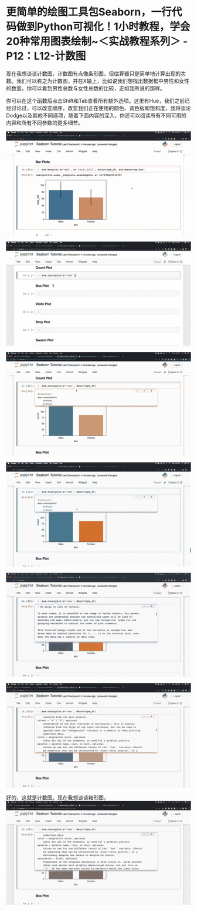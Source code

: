# 更简单的绘图工具包Seaborn，一行代码做到Python可视化！1小时教程，学会20种常用图表绘制~＜实战教程系列＞ - P12：L12-计数图 

现在我想谈谈计数图，计数图有点像条形图，但估算器只是简单地计算出现的次数。我们可以称之为计数图，并在X轴上，比如说我们想找出数据框中男性和女性的数量，你可以看到男性总数与女性总数的比较，正如我所说的那样。

你可以在这个函数后点击Shift和Tab查看所有额外选项。这里有Hue，我们之前已经讨论过，可以改变顺序，改变我们正在使用的颜色、调色板和饱和度，我将谈论Dodge以及其他不同选项，随着下面内容的深入，你还可以阅读所有不同可用的内容和所有不同参数的更多细节。

![](img/1e01839902a44c247e317b96b48ed9df_1.png)

![](img/1e01839902a44c247e317b96b48ed9df_2.png)

![](img/1e01839902a44c247e317b96b48ed9df_3.png)

![](img/1e01839902a44c247e317b96b48ed9df_4.png)

![](img/1e01839902a44c247e317b96b48ed9df_5.png)

![](img/1e01839902a44c247e317b96b48ed9df_6.png)

好的，这就是计数图。现在我想谈谈箱形图。![](img/1e01839902a44c247e317b96b48ed9df_8.png)
